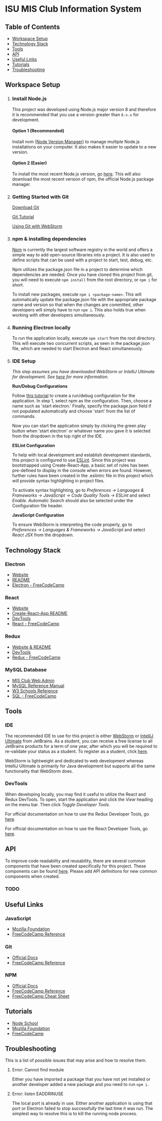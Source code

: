 # ISU MIS Club Information System

## Table of Contents

- [Workspace Setup](#workspace-setup)
- [Technology Stack](#technology-stack)
- [Tools](#tools)
- [API](#api)
- [Useful Links](#useful-links)
- [Tutorials](#tutorials)
- [Troubleshooting](#troubleshooting)

## Workspace Setup

1. ### Install Node.js
    
    This project was developed using Node.js major version 8 and therefore it is recommended that you use a version 
    greater than `8.x.x` for development. 
    
    #### Option 1 (Recommended)
    Install nvm ([Node Version Manager](https://github.com/creationix/nvm)) to manage multiple Node.js installations on
    your computer. It also makes it easier to update to a new version.
    
    #### Option 2 (Easier)
    To install the most recent Node.js version, go [here](https://nodejs.org/en/download/current/).
    This will also download the most recent version of npm, the official Node.js package manager.

2. ### Getting Started with Git

    [Download Git](https://git-scm.com/downloads)
    
    [Git Tutorial](https://git-scm.com/docs/gittutorial)
    
    [Using Git with WebStorm](https://www.jetbrains.com/help/webstorm/version-control-with-webstorm.html)

3. ### npm & installing dependencies
    
    [Npm](https://www.npmjs.com/) is currently the largest software registry in the world and offers a simple way to add
    open-source libraries into a project. It is also used to define scripts that can be used with a project to start, 
    test, debug, etc.
    
    Npm utilizes the package.json file in a project to determine which dependencies are needed. Once you have cloned this 
    project from git, you will need to execute `npm install` from the root directory, or `npm i` for short.
    
    To install new packages, execute `npm i <package-name>`. This will automatically update the package.json file with 
    the appropriate package name and version so that when the changes are committed, other developers will simply have to
    run `npm i`. This also holds true when working with other developers simultaneously. 
        
4. ### Running Electron locally
    
    To run the application locally, execute `npm start` from the root directory. This will execute two concurrent scripts,
    as seen in the package.json file, which are needed to start Electron and React simultaneously.

5. ### IDE Setup

    *This step assumes you have downloaded WebStorm or IntelliJ Ultimate for development. See [here](#ide) for more information.*
    
    **Run/Debug Configurations**
     
    Follow [this tutorial](https://www.jetbrains.com/help/webstorm/creating-and-editing-run-debug-configurations.html) to 
    create a run/debug configuration for the application. In step 1, select npm as the configuration. Then, choose a name
    such as 'start electron.' Finally, specify the package.json field if not populated automatically and choose 'start' 
    from the list of commands. 
    
    Now you can start the application simply by clicking the green play button when 'start electron'
    or whatever name you gave it is selected from the dropdown in the top right of the IDE.
            
    **ESLint Configuration**
    
    To help with local development and establish development standards, this project is configured to use 
    [ESLint](https://eslint.org/). Since this project was bootstrapped using Create-React-App, a basic set of rules 
    has been pre-defined to display in the console when errors are found. However, further rules have been created in
    the .eslintrc file in this project which will provide syntax highlighting in project files.
    
    To activate syntax highlighting, go to *Preferences -> Languages & Frameworks -> JavaScript -> Code Quality Tools 
    -> ESLint* and select *Enable*. *Automatic Search* should also be selected under the Configuration file header.

    **JavaScript Configuration**
    
    To ensure WebStorm is interpreting the code properly, go to *Preferences -> Languages & Frameworks -> JavaScript* and 
    select *React JSX* from the dropdown. 

## Technology Stack

### Electron

- [Website](https://electron.atom.io/)
- [README](https://github.com/electron/electron/blob/master/docs/README.md)
- [Electron - FreeCodeCamp](https://guide.freecodecamp.org/electron)

### React

- [Website](https://facebook.github.io/react/)
- [Create-React-App README](Create-React-App-README.md)
- [DevTools](https://github.com/facebook/react-devtools#faq) 
- [React - FreeCodeCamp](https://guide.freecodecamp.org/react)

### Redux

- [Website & README](http://redux.js.org/)
- [DevTools](http://extension.remotedev.io/)
- [Redux - FreeCodeCamp](https://guide.freecodecamp.org/redux)

### MySQL Database

- [MIS Club Web Admin](http://www.mis.stuorg.iastate.edu/webadmin)
- [MySQL Reference Manual](https://dev.mysql.com/doc/)
- [W3 Schools Reference](http://www.w3schools.com/sql/)
- [SQL - FreeCodeCamp](https://guide.freecodecamp.org/sql)

## Tools

### IDE

The recommended IDE to use for this project is either [WebStorm](https://www.jetbrains.com/webstorm/) or 
[IntelliJ Ultimate](https://www.jetbrains.com/idea/) from JetBrains. As a student, you can receive a free license to all 
JetBrains products for a term of one year, after which you will be required to re-validate your status as a student. 
To register as a student, click [here](https://www.jetbrains.com/student/).
    
WebStorm is lightweight and dedicated to web development whereas IntelliJ Ultimate is primarily for Java development but 
supports all the same functionality that WebStorm does.

### DevTools

When developing locally, you may find it useful to utilize the React and Redux DevTools. To open, start the application 
and click the *View* heading on the menu bar. Then click *Toggle Developer Tools*.

For official documentation on how to use the Redux Developer Tools, go [here](http://extension.remotedev.io/).

For official documentation on how to use the React Developer Tools, go [here](https://github.com/facebook/react-devtools#faq).

## API

To improve code readability and reusability, there are several common components that have been created specifically for this 
project. These components can be found [here](/src/components/common). Please add API definitions for new common components when 
created.

### TODO

## Useful Links

### JavaScript
- [Mozilla Foundation](https://developer.mozilla.org/en-US/docs/Web/JavaScript/Reference)
- [FreeCodeCamp Reference](https://guide.freecodecamp.org/javascript)

### Git
- [Official Docs](https://git-scm.com/docs)
- [FreeCodeCamp Reference](https://guide.freecodecamp.org/git)

### NPM
- [Official Docs](https://docs.npmjs.com/)
- [FreeCodeCamp Reference](https://guide.freecodecamp.org/developer-tools/npm)
- [FreeCodeCamp Cheat Sheet](https://guide.freecodecamp.org/developer-tools/npm-cheatsheet/)

## Tutorials

- [Node School](https://nodeschool.io/#workshopper-list)
- [Mozilla Foundation](https://developer.mozilla.org/en-US/docs/Learn/JavaScript)
- [FreeCodeCamp](https://www.freecodecamp.org/)

## Troubleshooting

This is a list of possible issues that may arise and how to resolve them. 

1. Error: Cannot find module <module-name>
    
    Either you have imported a package that you have not yet installed or another developer added a new package and you 
    need to run `npm i`.
    
2. Error: listen EADDRINUSE
    
    The local port is already in use. Either another application is using that port or Electron failed to stop successfully
    the last time it was run. The simplest way to resolve this is to kill the running node process. 

